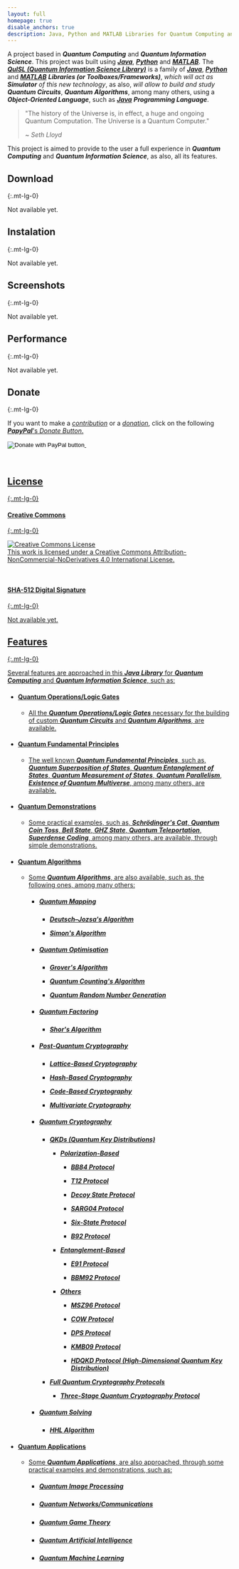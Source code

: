```yaml
---
layout: full
homepage: true
disable_anchors: true
description: Java, Python and MATLAB Libraries for Quantum Computing and Quantum Information Science
---
```

<html>
<head>
    <link rel="shortcut icon" href="assets/imgs/pngs/quisl-logo-1.png">
</head>
</html>

A project based in **_Quantum Computing_** and **_Quantum Information Science_**. This project was built using [**_Java_**](https://www.java.com/), [**_Python_**](https://www.python.org/) and [**_MATLAB_**](https://www.mathworks.com/products/matlab.html). The [**_QuISL (Quantum Information Science Library)_**](https://quisl-framework.github.io/) is a family of [**_Java_**](https://www.java.com/), [**_Python_**](https://www.python.org/) and [**_MATLAB_**](https://www.mathworks.com/products/matlab.html) **_Libraries (or Toolboxes/Frameworks)_**, _which will act as_ **_Simulator_** _of this new technology_, as also, _will allow to build and study_ **_Quantum Circuits_**, **_Quantum Algorithms_**, among many others, using a **_Object-Oriented Language_**, such as [**_Java_**](https://www.java.com/) **_Programming Language_**.

> "The history of the Universe is, in effect, a huge and ongoing Quantum Computation. The Universe is a Quantum Computer."
>
> ~ _Seth Lloyd_

This project is aimed to provide to the user a full experience in **_Quantum Computing_** and **_Quantum Information Science_**, as also, all its features.

<div class="row">
<div class="col-lg-6" markdown="1">

## Download
{:.mt-lg-0}

Not available yet.

## Instalation
{:.mt-lg-0}

Not available yet.

## Screenshots
{:.mt-lg-0}

Not available yet.

## Performance
{:.mt-lg-0}

Not available yet.

## Donate
{:.mt-lg-0}

If you want to make a <u><i>contribution</i></u> or a <u><i>donation</i></u>, click on the following <u><i><b>PapyPal</b></i>'s <u><i>Donate Button</i></u>.

<form action="https://www.paypal.com/cgi-bin/webscr" method="post" target="_top">
    <input type="hidden" name="cmd" value="_s-xclick" />
    <input type="hidden" name="hosted_button_id" value="RLGRB2SEZBDYY" />
    <input type="image" src="https://www.paypalobjects.com/en_US/i/btn/btn_donateCC_LG.gif" border="0" name="submit" title="PayPal - The safer, easier way to pay online!" alt="Donate with PayPal button" />
    <img alt="" border="0" src="https://www.paypal.com/en_PT/i/scr/pixel.gif" width="1" height="1" />
</form>

<br />

## License
{:.mt-lg-0}

#### Creative Commons
{:.mt-lg-0}

<a rel="license" href="http://creativecommons.org/licenses/by-nc-nd/4.0/"><img alt="Creative Commons License" style="border-width:0" src="https://i.creativecommons.org/l/by-nc-nd/4.0/88x31.png" /></a><br />This work is licensed under a <a rel="license" href="http://creativecommons.org/licenses/by-nc-nd/4.0/">Creative Commons Attribution-NonCommercial-NoDerivatives 4.0 International License</a>.

<br />

#### SHA-512 Digital Signature
{:.mt-lg-0}

Not available yet.


</div>
<div class="col-lg-6" markdown="1">

## Features
{:.mt-lg-0}

Several features are approached in this [**_Java_**](https://www.java.com/) **_Library_** for **_Quantum Computing_** and **_Quantum Information Science_**, such as:

* #### Quantum Operations/Logic Gates

    * All the **_Quantum Operations/Logic Gates_** necessary for the building of custom **_Quantum Circuits_** and **_Quantum Algorithms_**, are available.

* #### Quantum Fundamental Principles

    * The well known **_Quantum Fundamental Principles_**, such as, **_Quantum Superposition of States_**, **_Quantum Entanglement of States_**, **_Quantum Measurement of States_**, **_Quantum Parallelism_**, **_Existence of Quantum Multiverse_**, among many others, are available.

* #### Quantum Demonstrations

    * Some practical examples, such as, **_Schrödinger's Cat_**, **_Quantum Coin Toss_**, **_Bell State_**, **_GHZ State_**, **_Quantum Teleportation_**, **_Superdense Coding_**, among many others, are available, through simple demonstrations.

* #### Quantum Algorithms

    * Some **_Quantum Algorithms_**, are also available, such as, the following ones, among many others:

        * ##### Quantum Mapping
        
            * **_Deutsch–Jozsa's Algorithm_**
            
            * **_Simon's Algorithm_**

        * ##### Quantum Optimisation
        
            * **_Grover's Algorithm_**
        
            * **_Quantum Counting's Algorithm_**
        
            * **_Quantum Random Number Generation_**

        * ##### Quantum Factoring
        
            * **_Shor's Algorithm_**

        * ##### Post-Quantum Cryptography

            * **_Lattice-Based Cryptography_**

            * **_Hash-Based Cryptography_**

            * **_Code-Based Cryptography_**

            * **_Multivariate Cryptography_**
            
        * ##### Quantum Cryptography
        
            * **_QKDs (Quantum Key Distributions)_**
            
                * **_Polarization-Based_**
                
                    * **_BB84 Protocol_**
                    
                    * **_T12 Protocol_**
                    
                    * **_Decoy State Protocol_**
                    
                    * **_SARG04 Protocol_**
                    
                    * **_Six-State Protocol_**
                    
                    * **_B92 Protocol_**
            
                * **_Entanglement-Based_**
                
                    * **_E91 Protocol_**
                    
                    * **_BBM92 Protocol_**
            
                * **_Others_**
                
                    * **_MSZ96 Protocol_**
                    
                    * **_COW Protocol_**
                    
                    * **_DPS Protocol_**
                    
                    * **_KMB09 Protocol_**
                    
                    * **_HDQKD Protocol (High-Dimensional Quantum Key Distribution)_**
                    
            * **_Full Quantum Cryptography Protocols_**
            
                * **_Three-Stage Quantum Cryptography Protocol_**
                
        * ##### Quantum Solving
            * **_HHL Algorithm_**
        
* #### Quantum Applications

    * Some **_Quantum Applications_**, are also approached, through some practical examples and demonstrations, such as:

        * ##### Quantum Image Processing
        
        * ##### Quantum Networks/Communications
        
        * ##### Quantum Game Theory
        
        * ##### Quantum Artificial Intelligence
        
        * ##### Quantum Machine Learning

</div>
</div>
